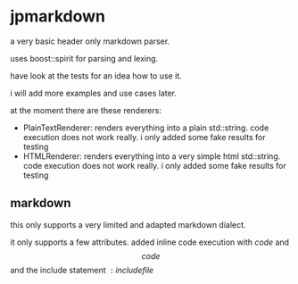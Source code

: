 # jpmarkdown

a very basic header only markdown parser.

uses boost::spirit for parsing and lexing.

have look at the tests for an idea how to use it.

i will add more examples and use cases later.

at the moment there are these renderers:
- PlainTextRenderer: renders everything into a plain std::string. code execution does not work really. i only added some fake results for testing
- HTMLRenderer: renders everything into a very simple html std::string. code execution does not work really. i only added some fake results for testing

## markdown

this only supports a very limited and adapted markdown dialect.

it only supports a few attributes.
added inline code execution with $code$ and $$code$$ and the include statement $:includefile$
